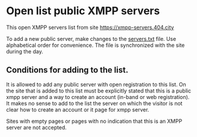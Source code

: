 

# Open list public XMPP servers

This open XMPP servers list from site https://xmpp-servers.404.city

To add a new public server, make changes to the [servers.txt](https://github.com/E-404/xmpp-servers/blob/master/servers.txt) file.  Use alphabetical order for convenience.
The file is synchronized with the site during the day.

## Conditions for adding to the list.
It is allowed to add any public server with open registration to this list.  On the site that is added to this list must be explicitly stated that this is a public xmpp server and a way to create an account (in-band or web registration).
It makes no sense to add to the list the server on which the visitor is not clear how to create an account
or  it page for xmpp server.

Sites with empty pages or pages with no indication that this is an XMPP server are not accepted.


